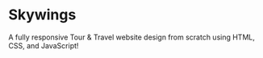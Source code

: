 # Skywings
A fully responsive Tour &amp; Travel website design from scratch using HTML, CSS, and JavaScript!
